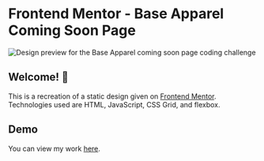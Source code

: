 # Frontend Mentor - Base Apparel Coming Soon Page 

![Design preview for the Base Apparel coming soon page coding challenge](./design/desktop-preview.jpg)

## Welcome! 👋

This is a recreation of a static design given on [Frontend Mentor](https://www.frontendmentor.io).</br>
Technologies used are HTML, JavaScript, CSS Grid, and flexbox.

## Demo
You can view my work [here](2-base-apparel-landing-page.netlify.com).
